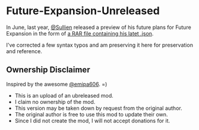 # Future-Expansion-Unreleased
In June, last year, [@Sullien](https://github.com/Sullien) released a preview of his future plans for Future Expansion in the form of [a RAR file containing his latet .json](https://discord.com/channels/586194543280390151/1020909710871887913/1117652119256838155).

I've corrected a few syntax typos and am preserving it here for preservation and reference.
## Ownership Disclaimer
Inspired by the awesome [@emipa606](https://github.com/emipa606). \=\)

* This is an upload of an ubreleased mod.
* I claim no ownership of the mod.
* This version may be taken down by request from the original author.
* The original author is free to use this mod to update their own.
* Since I did not create the mod, I will not accept donations for it.